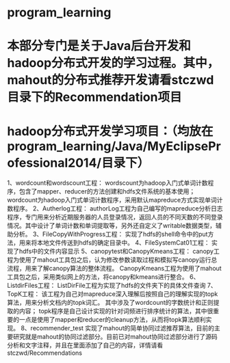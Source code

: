 # program_learning
# 本部分专门是关于Java后台开发和hadoop分布式开发的学习过程。其中，mahout的分布式推荐开发请看stczwd目录下的Recommendation项目

# hadoop分布式开发学习项目：（均放在program_learning/Java/MyEclipseProfessional2014/目录下）
1、wordcount和wordscount工程：
  wordscount为hadoop入门式单词计数程序，包含了mapper、reducer的方法创建和hdfs文件系统的基本使用；
  wordcount为hadoop入门式单词计数程序，采用默认mapreduce方式实现单词计数程序。
2、Autherlog工程：
  authorLog工程为自己编写的mapreduce分析日志程序，专门用来分析近期服务器的人员登录情况，返回人员的不同天数的不同登录情况。其中设计了单词计数和单词提取等，另外还自定义了writable数据类型，辅助分析。
3、FileCopyWithProgress工程：
  实现了hdfs的shell命令中的put方法，用来将本地文件传送到hdfs的确定目录中。
4、FileSystemCat01工程：
  实现了hdfs中的文件内容显示
5、canopytest和CanopyKmeans工程：
  canopy工程为使用了mahout工具包之后，认为修改参数读取过程和模拟写canopy运行总流程，用来了解canopy算法的整体流程。
  CanopyKmeans工程为使用了mahout工具包之后，采用类似网上的方法，将canopy和kmeans进行整合。
6、ListdirFiles工程：
  ListDirFile工程为实现了hdfs的文件夹下的具体文件查询
7、TopK工程：
  该工程为自己对mapreduce深入理解后按照自己的理解实现的topk算法，用来分析文档内的topk词汇。
  其中涉及了wordcount的字数统计和正则提取的内容；
  topk程序是自己设计实现的针对词频进行排序统计的算法，其中很重要的一点是使用了mapper和reducer的cleanup方法，从而将topk算法顺利实现。
8、recommender_test
  实现了mahout的简单协同过滤推荐算法，目前的主要研究就是mahout的协同过滤部分。目前已对mahout协同过滤部分进行了源码分析和文字注释，并且在里面添加了自己的内容，详情请看stczwd/Recommendations

